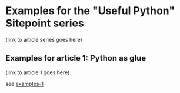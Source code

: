 # Examples for the "Useful Python" Sitepoint series

(link to article series goes here)

## Examples for article 1: Python as glue

(link to article 1 goes here)

see [examples-1](examples-1)

